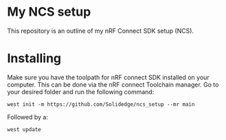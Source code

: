 # My NCS setup
This repository is an outline of my nRF Connect SDK setup (NCS).

# Installing
Make sure you have the toolpath for nRF connect SDK installed on your computer. This can be done via the nRF connect Toolchain manager. Go to your desired folder and run the following command:

```
west init -m https://github.com/Solidedge/ncs_setup --mr main
```

Followed by a:

```
west update
```
